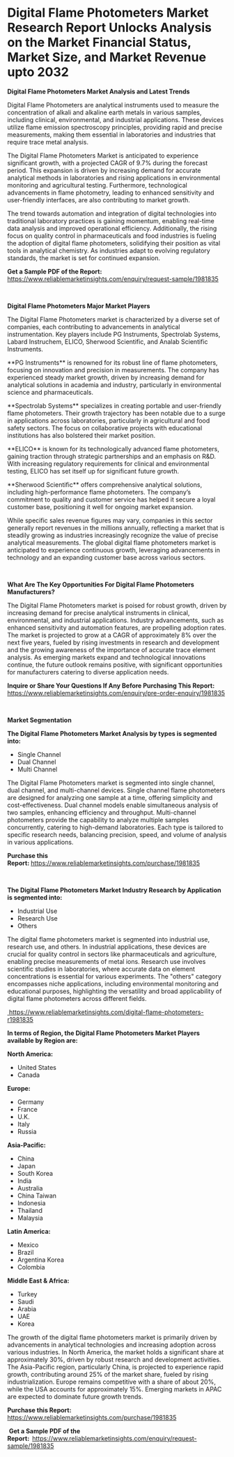 <p><h1>Digital Flame Photometers Market Research Report Unlocks Analysis on the Market Financial Status, Market Size, and Market Revenue upto 2032</h1></p><p><strong>Digital Flame Photometers Market Analysis and Latest Trends</strong></p>
<p><p>Digital Flame Photometers are analytical instruments used to measure the concentration of alkali and alkaline earth metals in various samples, including clinical, environmental, and industrial applications. These devices utilize flame emission spectroscopy principles, providing rapid and precise measurements, making them essential in laboratories and industries that require trace metal analysis.</p><p>The Digital Flame Photometers Market is anticipated to experience significant growth, with a projected CAGR of 9.7% during the forecast period. This expansion is driven by increasing demand for accurate analytical methods in laboratories and rising applications in environmental monitoring and agricultural testing. Furthermore, technological advancements in flame photometry, leading to enhanced sensitivity and user-friendly interfaces, are also contributing to market growth. </p><p>The trend towards automation and integration of digital technologies into traditional laboratory practices is gaining momentum, enabling real-time data analysis and improved operational efficiency. Additionally, the rising focus on quality control in pharmaceuticals and food industries is fueling the adoption of digital flame photometers, solidifying their position as vital tools in analytical chemistry. As industries adapt to evolving regulatory standards, the market is set for continued expansion.</p></p>
<p><strong>Get a Sample PDF of the Report:&nbsp;</strong> <a href="https://www.reliablemarketinsights.com/enquiry/request-sample/1981835?utm_campaign=3284&utm_medium=2&utm_source=Github&utm_content=ia&utm_term=12042025&utm_id=digital-flame-photometers">https://www.reliablemarketinsights.com/enquiry/request-sample/1981835</a></p>
<p>&nbsp;</p>
<p><strong>Digital Flame Photometers Major Market Players</strong></p>
<p><p>The Digital Flame Photometers market is characterized by a diverse set of companies, each contributing to advancements in analytical instrumentation. Key players include PG Instruments, Spectrolab Systems, Labard Instruchem, ELICO, Sherwood Scientific, and Analab Scientific Instruments. </p><p>**PG Instruments** is renowned for its robust line of flame photometers, focusing on innovation and precision in measurements. The company has experienced steady market growth, driven by increasing demand for analytical solutions in academia and industry, particularly in environmental science and pharmaceuticals.</p><p>**Spectrolab Systems** specializes in creating portable and user-friendly flame photometers. Their growth trajectory has been notable due to a surge in applications across laboratories, particularly in agricultural and food safety sectors. The focus on collaborative projects with educational institutions has also bolstered their market position.</p><p>**ELICO** is known for its technologically advanced flame photometers, gaining traction through strategic partnerships and an emphasis on R&D. With increasing regulatory requirements for clinical and environmental testing, ELICO has set itself up for significant future growth.</p><p>**Sherwood Scientific** offers comprehensive analytical solutions, including high-performance flame photometers. The company’s commitment to quality and customer service has helped it secure a loyal customer base, positioning it well for ongoing market expansion.</p><p>While specific sales revenue figures may vary, companies in this sector generally report revenues in the millions annually, reflecting a market that is steadily growing as industries increasingly recognize the value of precise analytical measurements. The global digital flame photometers market is anticipated to experience continuous growth, leveraging advancements in technology and an expanding customer base across various sectors.</p></p>
<p>&nbsp;</p>
<p><strong>What Are The Key Opportunities For Digital Flame Photometers Manufacturers?</strong></p>
<p><p>The Digital Flame Photometers market is poised for robust growth, driven by increasing demand for precise analytical instruments in clinical, environmental, and industrial applications. Industry advancements, such as enhanced sensitivity and automation features, are propelling adoption rates. The market is projected to grow at a CAGR of approximately 8% over the next five years, fueled by rising investments in research and development and the growing awareness of the importance of accurate trace element analysis. As emerging markets expand and technological innovations continue, the future outlook remains positive, with significant opportunities for manufacturers catering to diverse application needs.</p></p>
<p><strong>Inquire or Share Your Questions If Any Before Purchasing This Report:</strong> <a href="https://www.reliablemarketinsights.com/enquiry/pre-order-enquiry/1981835?utm_campaign=3284&utm_medium=2&utm_source=Github&utm_content=ia&utm_term=12042025&utm_id=digital-flame-photometers">https://www.reliablemarketinsights.com/enquiry/pre-order-enquiry/1981835</a></p>
<p>&nbsp;</p>
<p><strong>Market Segmentation</strong></p>
<p><strong>The Digital Flame Photometers Market Analysis by types is segmented into:</strong></p>
<p><ul><li>Single Channel</li><li>Dual Channel</li><li>Multi Channel</li></ul></p>
<p><p>The Digital Flame Photometers market is segmented into single channel, dual channel, and multi-channel devices. Single channel flame photometers are designed for analyzing one sample at a time, offering simplicity and cost-effectiveness. Dual channel models enable simultaneous analysis of two samples, enhancing efficiency and throughput. Multi-channel photometers provide the capability to analyze multiple samples concurrently, catering to high-demand laboratories. Each type is tailored to specific research needs, balancing precision, speed, and volume of analysis in various applications.</p></p>
<p><strong>Purchase this Report:&nbsp;</strong><a href="https://www.reliablemarketinsights.com/purchase/1981835?utm_campaign=3284&utm_medium=2&utm_source=Github&utm_content=ia&utm_term=12042025&utm_id=digital-flame-photometers">https://www.reliablemarketinsights.com/purchase/1981835</a></p>
<p>&nbsp;</p>
<p><strong>The Digital Flame Photometers Market Industry Research by Application is segmented into:</strong></p>
<p><ul><li>Industrial Use</li><li>Research Use</li><li>Others</li></ul></p>
<p><p>The digital flame photometers market is segmented into industrial use, research use, and others. In industrial applications, these devices are crucial for quality control in sectors like pharmaceuticals and agriculture, enabling precise measurements of metal ions. Research use involves scientific studies in laboratories, where accurate data on element concentrations is essential for various experiments. The "others" category encompasses niche applications, including environmental monitoring and educational purposes, highlighting the versatility and broad applicability of digital flame photometers across different fields.</p></p>
<p><a href="https://www.reliablemarketinsights.com/digital-flame-photometers-r1981835?utm_campaign=3284&utm_medium=2&utm_source=Github&utm_content=ia&utm_term=12042025&utm_id=digital-flame-photometers">&nbsp;https://www.reliablemarketinsights.com/digital-flame-photometers-r1981835</a></p>
<p><strong>In terms of Region, the Digital Flame Photometers Market Players available by Region are:</strong></p>
<p>
    <p> <strong> North America: </strong>
        <ul>
            <li>United States</li>
            <li>Canada</li>
        </ul>
        </p> 
    <p> <strong> Europe: </strong>
        <ul>
            <li>Germany</li>
            <li>France</li>
            <li>U.K.</li>
            <li>Italy</li>
            <li>Russia</li>
        </ul>
        </p> 
    <p> <strong> Asia-Pacific: </strong>
        <ul>
            <li>China</li>
            <li>Japan</li>
            <li>South Korea</li>
            <li>India</li>
            <li>Australia</li>
            <li>China Taiwan</li>
            <li>Indonesia</li>
            <li>Thailand</li>
            <li>Malaysia</li>
        </ul>
        </p> 
    <p> <strong> Latin America: </strong>
        <ul>
            <li>Mexico</li>
            <li>Brazil</li>
            <li>Argentina Korea</li>
            <li>Colombia</li>
        </ul>
        </p> 
    <p> <strong> Middle East & Africa: </strong>
        <ul>
            <li>Turkey</li>
            <li>Saudi</li>
            <li>Arabia</li>
            <li>UAE</li>
            <li>Korea</li>
        </ul>
    </p>
    </p>
<p><p>The growth of the digital flame photometers market is primarily driven by advancements in analytical technologies and increasing adoption across various industries. In North America, the market holds a significant share at approximately 30%, driven by robust research and development activities. The Asia-Pacific region, particularly China, is projected to experience rapid growth, contributing around 25% of the market share, fueled by rising industrialization. Europe remains competitive with a share of about 20%, while the USA accounts for approximately 15%. Emerging markets in APAC are expected to dominate future growth trends.</p></p>
<p><strong>Purchase this Report: </strong><a href="https://www.reliablemarketinsights.com/purchase/1981835?utm_campaign=3284&utm_medium=2&utm_source=Github&utm_content=ia&utm_term=12042025&utm_id=digital-flame-photometers">https://www.reliablemarketinsights.com/purchase/1981835</a></p>
<p>&nbsp;<strong>Get a Sample PDF of the Report:&nbsp;&nbsp;</strong><a href="https://www.reliablemarketinsights.com/enquiry/request-sample/1981835?utm_campaign=3284&utm_medium=2&utm_source=Github&utm_content=ia&utm_term=12042025&utm_id=digital-flame-photometers">https://www.reliablemarketinsights.com/enquiry/request-sample/1981835</a></p>
<p><strong></strong></p>
<p><p></p><p></p><p></p></p>